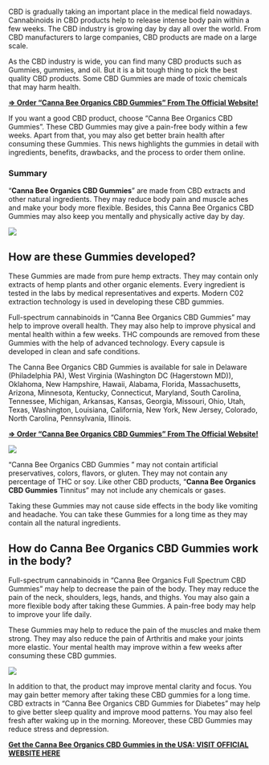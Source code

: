 CBD is gradually taking an important place in the medical field nowadays. Cannabinoids in CBD products help to release intense body pain within a few weeks. The CBD industry is growing day by day all over the world. From CBD manufacturers to large companies, CBD products are made on a large scale.

As the CBD industry is wide, you can find many CBD products such as Gummies, gummies, and oil. But it is a bit tough thing to pick the best quality CBD products. Some CBD Gummies are made of toxic chemicals that may harm health.

[**\=> Order “Canna Bee Organics CBD Gummies” From The Official Website!**](https://www.glitco.com/get-canna-bee-organics-cbd-gummies)

If you want a good CBD product, choose “Canna Bee Organics CBD Gummies”. These CBD Gummies may give a pain-free body within a few weeks. Apart from that, you may also get better brain health after consuming these Gummies. This news highlights the gummies in detail with ingredients, benefits, drawbacks, and the process to order them online.

### **Summary**

“**Canna Bee Organics CBD Gummies**” are made from CBD extracts and other natural ingredients. They may reduce body pain and muscle aches and make your body more flexible. Besides, this Canna Bee Organics CBD Gummies may also keep you mentally and physically active day by day.

[![](https://blogger.googleusercontent.com/img/b/R29vZ2xl/AVvXsEhABU3EbRYoAkv4RLifFQGAZM0JVKo2dtC631pHSGCI0gOfdIioX1t2ek9ZKxOMF7A4M6HJTB2GB_MZsjZLyIILl7-5OKjEsRb9qfwJFQ7bWDQ1yVqh__AnJS4kY4AuF7I-rc4ISiM6v-8aMIoR8iWbUrxlnoTTZnIvk2dCo1vaVrdwTmGcTJuSKu6ITAOF/w360-h640/product-3%20(2).png)](https://www.glitco.com/get-canna-bee-organics-cbd-gummies)

**How are these Gummies developed?**
------------------------------------

These Gummies are made from pure hemp extracts. They may contain only extracts of hemp plants and other organic elements. Every ingredient is tested in the labs by medical representatives and experts. Modern C02 extraction technology is used in developing these CBD gummies.

Full-spectrum cannabinoids in “Canna Bee Organics CBD Gummies” may help to improve overall health. They may also help to improve physical and mental health within a few weeks. THC compounds are removed from these Gummies with the help of advanced technology. Every capsule is developed in clean and safe conditions.

The Canna Bee Organics CBD Gummies is available for sale in Delaware (Philadelphia PA), West Virginia (Washington DC (Hagerstown MD)), Oklahoma, New Hampshire, Hawaii, Alabama, Florida, Massachusetts, Arizona, Minnesota, Kentucky, Connecticut, Maryland, South Carolina, Tennessee, Michigan, Arkansas, Kansas, Georgia, Missouri, Ohio, Utah, Texas, Washington, Louisiana, California, New York, New Jersey, Colorado, North Carolina, Pennsylvania, Illinois.

[**\=> Order “Canna Bee Organics CBD Gummies” From The Official Website!**](https://www.glitco.com/get-canna-bee-organics-cbd-gummies)

**[![](https://blogger.googleusercontent.com/img/b/R29vZ2xl/AVvXsEgoOifS7Au5Rc2K49IqWbDALyHHLkXNCQn_AmDtVSAdHGmYyqMhXydd4atloQE1-dhGIPHG7WVKVcUA57sxUP1U_fk14q9TCbdDRAMcu2DzcqY4SgtAH490DV2iqCnIJ0o_XggoPgY-94nvJlkg5vsN-P8ROsOszq-Ie1tio4IbcM1b32EIvzhhintV5gyL/w640-h322/Screenshot%20(1329).png)](https://www.glitco.com/get-canna-bee-organics-cbd-gummies)**

“Canna Bee Organics CBD Gummies ” may not contain artificial preservatives, colors, flavors, or gluten. They may not contain any percentage of THC or soy. Like other CBD products, “**Canna Bee Organics CBD Gummies** Tinnitus” may not include any chemicals or gases.

Taking these Gummies may not cause side effects in the body like vomiting and headache. You can take these Gummies for a long time as they may contain all the natural ingredients.

**How do Canna Bee Organics CBD Gummies work in the body?**
-----------------------------------------------------------

Full-spectrum cannabinoids in “Canna Bee Organics Full Spectrum CBD Gummies” may help to decrease the pain of the body. They may reduce the pain of the neck, shoulders, legs, hands, and thighs. You may also gain a more flexible body after taking these Gummies. A pain-free body may help to improve your life daily.

These Gummies may help to reduce the pain of the muscles and make them strong. They may also reduce the pain of Arthritis and make your joints more elastic. Your mental health may improve within a few weeks after consuming these CBD gummies.

[![](https://blogger.googleusercontent.com/img/b/R29vZ2xl/AVvXsEjUZocyHzSqBhaqU3ATSI7QFF_n6wJtJxonA0U7lkgdut7qLuusvoyPi0Gs7djTukk7BpCPrjKfgXiwPv2XIgRG7JoQ2U9H1bo-IW58rhks8KdxKUN9_5jWV711HXNjv31pbuQgTYFlWlnayxSGv97SI38CgiJfXLcZaiCvh9CF4lGG-jhXC1HHVj2mE1ga/w640-h382/Screenshot%20(1331).png)](https://www.glitco.com/get-canna-bee-organics-cbd-gummies)

In addition to that, the product may improve mental clarity and focus. You may gain better memory after taking these CBD gummies for a long time. CBD extracts in “Canna Bee Organics CBD Gummies for Diabetes” may help to give better sleep quality and improve mood patterns. You may also feel fresh after waking up in the morning. Moreover, these CBD Gummies may reduce stress and depression.

[**Get the Canna Bee Organics CBD Gummies in the USA: VISIT OFFICIAL WEBSITE HERE**](https://www.glitco.com/get-canna-bee-organics-cbd-gummies)
